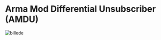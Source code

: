 # Arma Mod Differential Unsubscriber (AMDU)

![billede](https://github.com/Crowdedlight/AMDU/assets/7889925/6107fdb5-1743-42c6-a509-ae3efe09f3b2)
